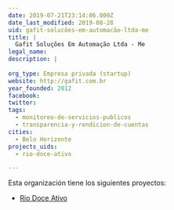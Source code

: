 ```yaml
---
date: 2019-07-21T23:14:06.000Z
date_last_modified: 2019-08-28
uid: gafit-solucões-em-automacão-ltda-me
title: |
  Gafit Soluções Em Automação Ltda - Me
legal_name: 
description: |
  
org_type: Empresa privada (startup)
website: http://gafit.com.br
year_founded: 2012
facebook: 
twitter: 
tags:
  - monitoreo-de-servicios-publicos
  - transparencia-y-rendicion-de-cuentas
cities: 
  - Belo Horizonte
projects_uids:
  - rio-doce-ativo

---
```


Esta organización tiene los siguientes proyectos:

- [Rio Doce Ativo](/proyectos/rio-doce-ativo)

